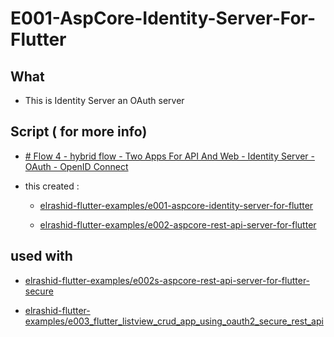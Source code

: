 # E001-AspCore-Identity-Server-For-Flutter

## What

- This is Identity Server an OAuth server

## Script ( for more info)

- [# Flow 4 - hybrid flow - Two Apps For API And Web - Identity Server - OAuth - OpenID Connect](https://gist.github.com/Elrashid/94720846435693b78fb7729c7eb4530b)

- this created :

  - [elrashid-flutter-examples/e001-aspcore-identity-server-for-flutter](https://github.com/elrashid-flutter-examples/e001-aspcore-identity-server-for-flutter)

  - [elrashid-flutter-examples/e002-aspcore-rest-api-server-for-flutter](https://github.com/elrashid-flutter-examples/e002-aspcore-rest-api-server-for-flutter)

## used with

- [elrashid-flutter-examples/e002s-aspcore-rest-api-server-for-flutter-secure](https://github.com/elrashid-flutter-examples/e002s-aspcore-rest-api-server-for-flutter-secure)

- [elrashid-flutter-examples/e003_flutter_listview_crud_app_using_oauth2_secure_rest_api](https://github.com/elrashid-flutter-examples/e003_flutter_listview_crud_app_using_oauth2_secure_rest_api)
